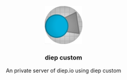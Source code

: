 <br><br>
<div align="center">
<img src="./icon.png" width="20%" />
<h3> diep custom </h3>
<p> An private server of diep.io using diep custom</p>
</div>
<br>
